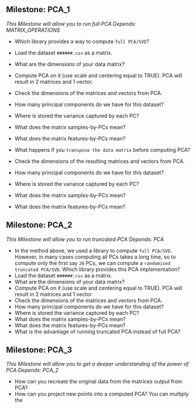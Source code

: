 ## Milestone: PCA_1

_This Milestone will allow you to run full PCA_
_Depends: MATRIX_OPERATIONS_

- Which library provides a way to compute `full PCA/SVD`?
- Load the dataset `######.csv` as a matrix.
- What are the dimensions of your data matrix?
- Compute PCA on it (use scale and centering equal to TRUE). PCA will result in 2 matrices and 1 vector.
- Check the dimensions of the matrices and vectors from PCA.
- How many principal components do we have for this dataset?
- Where is stored the variance captured by each PC?
- What does the matrix samples-by-PCs mean?
- What does the matrix features-by-PCs mean?

- What happens if you `transpose the data matrix` before computing PCA?
- Check the dimensions of the resulting matrices and vectors from PCA.
- How many principal components do we have for this dataset?
- Where is stored the variance captured by each PC?
- What does the matrix samples-by-PCs mean?
- What does the matrix features-by-PCs mean?


## Milestone: PCA_2

_This Milestone will allow you to run truncated PCA_
_Depends: PCA_

- In the method above, we used a library to compute `full PCA/SVD`. However, in many cases computing all PCs takes a long time, so to compute only the first say `20` PCs, we can compute a `randomised truncated PCA/SVD`. Which library provides this PCA implementation?
- Load the dataset `######.csv` as a matrix.
- What are the dimensions of your data matrix?
- Compute PCA on it (use scale and centering equal to TRUE). PCA will result in 2 matrices and 1 vector.
- Check the dimensions of the matrices and vectors from PCA.
- How many principal components do we have for this dataset?
- Where is stored the variance captured by each PC?
- What does the matrix samples-by-PCs mean?
- What does the matrix features-by-PCs mean?
- What is the advantage of running truncated PCA instead of full PCA?


## Milestone: PCA_3

_This Milestone will allow you to get a deeper understanding of the power of PCA_
_Depends: PCA_2_

- How can you recreate the original data from the matrices output from PCA?
- How can you project new points into a computed PCA? You can multiply the
